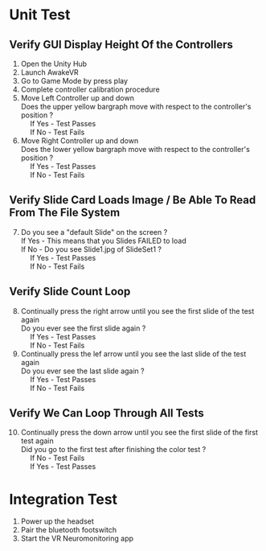 # Unit Test

## Verify GUI Display Height Of the Controllers
1. Open the Unity Hub 
2. Launch AwakeVR
3. Go to Game Mode by press play
4. Complete controller calibration procedure
5. Move Left Controller up and down <br/>
   Does the upper yellow bargraph move with respect to the controller's position ? <br/>
   &emsp; If Yes - Test Passes <br/>
   &emsp; If No - Test Fails <br/>
6. Move Right Controller up and down <br/>
   Does the lower yellow bargraph move with respect to the controller's position ? <br/>
   &emsp; If Yes - Test Passes <br/>
   &emsp; If No - Test Fails <br/>

## Verify Slide Card Loads Image / Be Able To Read From The File System
7. Do you see a "default Slide" on the screen ? <br/>
   If Yes - This means that you Slides FAILED to load <br/>
   If No - Do you see Slide1.jpg of SlideSet1 ? <br/>
   &emsp; If Yes - Test Passes <br/>
   &emsp; If No - Test Fails <br/>        

## Verify Slide Count Loop
8. Continually press the right arrow until you see the first slide of the test again <br/>
   Do you ever see the first slide again ? <br/>
   &emsp; If Yes - Test Passes <br/>
   &emsp; If No - Test Fails 
9. Continually press the lef arrow until you see the last slide of the test again <br/>
   Do you ever see the last slide again ? <br/>
   &emsp; If Yes - Test Passes <br/>
   &emsp; If No - Test Fails 

## Verify We Can Loop Through All Tests
10. Continually press the down arrow until you see the first slide of the first test again <br/>
   Did you go to the first test after finishing the color test ? <br/>
   &emsp; If No - Test Fails <br/>
   &emsp; If Yes - Test Passes
   

# Integration Test
1. Power up the headset 
2. Pair the bluetooth footswitch
3. Start the VR Neuromonitoring app
